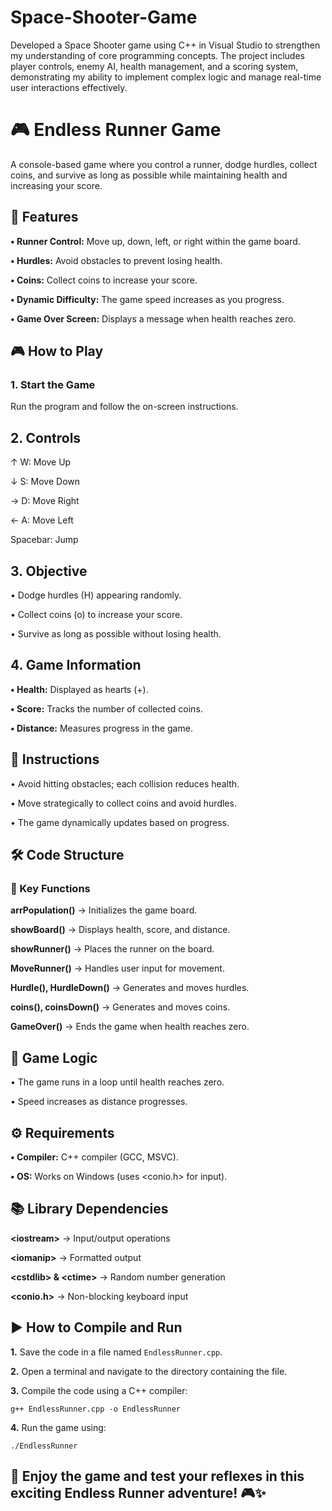 # Space-Shooter-Game
Developed a Space Shooter game using C++ in Visual Studio to strengthen my understanding of core programming concepts. The project includes player controls, enemy AI, health management, and a scoring system, demonstrating my ability to implement complex logic and manage real-time user interactions effectively.
<h1>🎮 Endless Runner Game</h1>
<p>A console-based game where you control a runner, dodge hurdles, collect coins, and survive as long as possible while maintaining health and increasing your score.</p>

<h2>📌 Features</h2>
<p><strong>• Runner Control:</strong> Move up, down, left, or right within the game board.</p>
<p><strong>• Hurdles:</strong> Avoid obstacles to prevent losing health.</p>
<p><strong>• Coins:</strong> Collect coins to increase your score.</p>
<p><strong>• Dynamic Difficulty:</strong> The game speed increases as you progress.</p>
<p><strong>• Game Over Screen:</strong> Displays a message when health reaches zero.</p>

<h2>🎮 How to Play</h2>
<h3>1. Start the Game</h3>
<p>Run the program and follow the on-screen instructions.</p>

<h2>2. Controls</h2>
<p>↑ W: Move Up</p>
<p>↓ S: Move Down</p>
<p>→ D: Move Right</p>
<p>← A: Move Left</p>
<p>Spacebar: Jump</p>

<h2>3. Objective</h2>
<p>• Dodge hurdles (H) appearing randomly.</p>
<p>• Collect coins (o) to increase your score.</p>
<p>• Survive as long as possible without losing health.</p>

<h2>4. Game Information</h2>
<p><strong>• Health:</strong> Displayed as hearts (+).</p>
<p><strong>• Score:</strong> Tracks the number of collected coins.</p>
<p><strong>• Distance:</strong> Measures progress in the game.</p>

<h2>📝 Instructions</h2>
<p>• Avoid hitting obstacles; each collision reduces health.</p>
<p>• Move strategically to collect coins and avoid hurdles.</p>
<p>• The game dynamically updates based on progress.</p>

<h2>🛠 Code Structure</h2>
<h3>🔑 Key Functions</h3>
<p><strong>arrPopulation()</strong> → Initializes the game board.</p>
<p><strong>showBoard()</strong> → Displays health, score, and distance.</p>
<p><strong>showRunner()</strong> → Places the runner on the board.</p>
<p><strong>MoveRunner()</strong> → Handles user input for movement.</p>
<p><strong>Hurdle(), HurdleDown()</strong> → Generates and moves hurdles.</p>
<p><strong>coins(), coinsDown()</strong> → Generates and moves coins.</p>
<p><strong>GameOver()</strong> → Ends the game when health reaches zero.</p>

<h2>🎯 Game Logic</h2>
<p>• The game runs in a loop until health reaches zero.</p>
<p>• Speed increases as distance progresses.</p>

<h2>⚙ Requirements</h2>
<p><strong>• Compiler:</strong> C++ compiler (GCC, MSVC).</p>
<p><strong>• OS:</strong> Works on Windows (uses &lt;conio.h&gt; for input).</p>

<h2>📚 Library Dependencies</h2>
<p><strong>&lt;iostream&gt;</strong> → Input/output operations</p>
<p><strong>&lt;iomanip&gt;</strong> → Formatted output</p>
<p><strong>&lt;cstdlib&gt; &amp; &lt;ctime&gt;</strong> → Random number generation</p>
<p><strong>&lt;conio.h&gt;</strong> → Non-blocking keyboard input</p>

<h2>▶ How to Compile and Run</h2>
<p><strong>1.</strong> Save the code in a file named <code>EndlessRunner.cpp</code>.</p>
<p><strong>2.</strong> Open a terminal and navigate to the directory containing the file.</p>
<p><strong>3.</strong> Compile the code using a C++ compiler:</p>
<pre><code>g++ EndlessRunner.cpp -o EndlessRunner</code></pre>
<p><strong>4.</strong> Run the game using:</p>
<pre><code>./EndlessRunner</code></pre>

<h2>🚀 Enjoy the game and test your reflexes in this exciting Endless Runner adventure! 🎮✨</h2>
